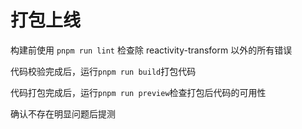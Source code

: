 # 打包上线

构建前使用 `pnpm run lint` 检查除 reactivity-transform 以外的所有错误

代码校验完成后，运行`pnpm run build`打包代码

代码打包完成后，运行`pnpm run preview`检查打包后代码的可用性

确认不存在明显问题后提测
